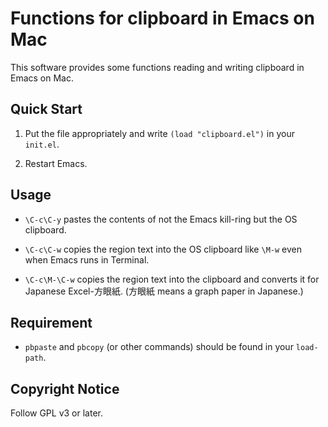 # Functions for clipboard in Emacs on Mac

This software provides some functions reading and writing clipboard in Emacs on Mac.

## Quick Start

1. Put the file appropriately and write `(load "clipboard.el")` in your `init.el`.

2. Restart Emacs.

## Usage

* `\C-c\C-y` pastes the contents of not the Emacs kill-ring but the OS clipboard.

* `\C-c\C-w` copies the region text into the OS clipboard like `\M-w` even when Emacs runs in Terminal.

* `\C-c\M-\C-w` copies the region text into the clipboard and converts it for Japanese Excel-方眼紙.
  (方眼紙 means a graph paper in Japanese.)

## Requirement

* `pbpaste` and `pbcopy` (or other commands) should be found in your `load-path`.

## Copyright Notice

Follow GPL v3 or later.
